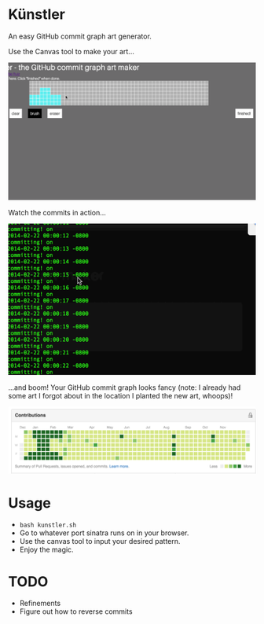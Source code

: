# Künstler

An easy GitHub commit graph art generator.

Use the Canvas tool to make your art...

![canvas tool](images/artmaker.gif)

Watch the commits in action...

![tons of commits](images/absurd_commits.gif)

...and boom! Your GitHub commit graph looks fancy (note: I already had some art I forgot about in the location I planted the new art, whoops)!

![fancy](images/final_art.png)

# Usage

* `bash kunstler.sh`
* Go to whatever port sinatra runs on in your browser.
* Use the canvas tool to input your desired pattern.
* Enjoy the magic.

# TODO

* Refinements
* Figure out how to reverse commits
